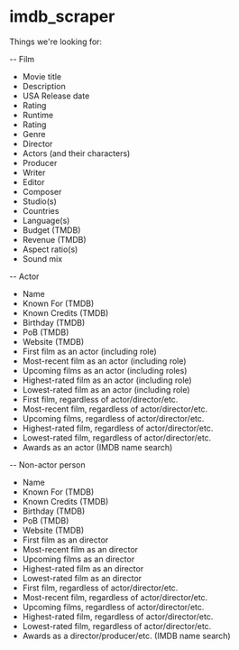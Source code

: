 # imdb_scraper
Things we're looking for:

-- Film
- Movie title
- Description
- USA Release date
- Rating
- Runtime
- Rating
- Genre
- Director
- Actors (and their characters)
- Producer
- Writer
- Editor
- Composer
- Studio(s)
- Countries
- Language(s)
- Budget (TMDB)
- Revenue (TMDB)
- Aspect ratio(s)
- Sound mix

-- Actor
- Name
- Known For (TMDB)
- Known Credits (TMDB)
- Birthday (TMDB)
- PoB (TMDB)
- Website (TMDB)
- First film as an actor (including role)
- Most-recent film as an actor (including role)
- Upcoming films as an actor (including roles)
- Highest-rated film as an actor (including role)
- Lowest-rated film as an actor (including role)
- First film, regardless of actor/director/etc.
- Most-recent film, regardless of actor/director/etc.
- Upcoming films, regardless of actor/director/etc.
- Highest-rated film, regardless of actor/director/etc.
- Lowest-rated film, regardless of actor/director/etc.
- Awards as an actor (IMDB name search)

-- Non-actor person
- Name
- Known For (TMDB)
- Known Credits (TMDB)
- Birthday (TMDB)
- PoB (TMDB)
- Website (TMDB)
- First film as an director 
- Most-recent film as an director 
- Upcoming films as an director 
- Highest-rated film as an director 
- Lowest-rated film as an director 
- First film, regardless of actor/director/etc.
- Most-recent film, regardless of actor/director/etc.
- Upcoming films, regardless of actor/director/etc.
- Highest-rated film, regardless of actor/director/etc.
- Lowest-rated film, regardless of actor/director/etc.
- Awards as a director/producer/etc. (IMDB name search)
